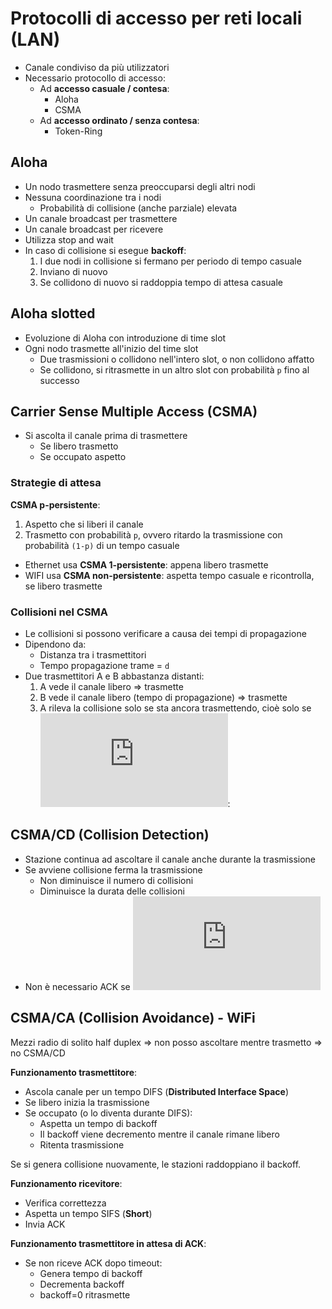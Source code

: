 # Protocolli di accesso per reti locali (LAN)

* Canale condiviso da più utilizzatori
* Necessario protocollo di accesso:
    * Ad **accesso casuale / contesa**:
        * Aloha
        * CSMA
    * Ad **accesso ordinato / senza contesa**:
        * Token-Ring

## Aloha
* Un nodo trasmettere senza preoccuparsi degli altri nodi
* Nessuna coordinazione tra i nodi
    * Probabilità di collisione (anche parziale) elevata
* Un canale broadcast per trasmettere
* Un canale broadcast per ricevere
* Utilizza stop and wait
* In caso di collisione si esegue **backoff**:
    1. I due nodi in collisione si fermano per periodo di tempo casuale
    1. Inviano di nuovo
    1. Se collidono di nuovo si raddoppia tempo di attesa casuale

## Aloha slotted
* Evoluzione di Aloha con introduzione di time slot
* Ogni nodo trasmette all'inizio del time slot
    * Due trasmissioni o collidono nell'intero slot, o non collidono affatto
    * Se collidono, si ritrasmette in un altro slot con probabilità `p` fino al successo

## Carrier Sense Multiple Access (CSMA)
* Si ascolta il canale prima di trasmettere
    * Se libero trasmetto
    * Se occupato aspetto

### Strategie di attesa
**CSMA p-persistente**: 
1. Aspetto che si liberi il canale
1. Trasmetto con probabilità `p`, ovvero ritardo la trasmissione con probabilità `(1-p)` di un tempo casuale

* Ethernet usa **CSMA 1-persistente**: appena libero trasmette
* WIFI usa **CSMA non-persistente**: aspetta tempo casuale e ricontrolla, se libero trasmette

### Collisioni nel CSMA
* Le collisioni si possono verificare a causa dei tempi di propagazione
* Dipendono da:
    * Distanza tra i trasmettitori
    * Tempo propagazione trame = `d`
* Due trasmettitori A e B abbastanza distanti:
    1. A vede il canale libero => trasmette
    1. B vede il canale libero (tempo di propagazione) => trasmette
    1. A rileva la collisione solo se sta ancora trasmettendo, cioè solo se ![](https://latex.codecogs.com/gif.latex?%5Cbg_white%20d%3ERTT_%7BAB%7D):

## CSMA/CD (Collision Detection)
* Stazione continua ad ascoltare il canale anche durante la trasmissione
* Se avviene collisione ferma la trasmissione
    * Non diminuisce il numero di collisioni
    * Diminuisce la durata delle collisioni
* Non è necessario ACK se ![](https://latex.codecogs.com/gif.latex?%5Cbg_white%20d%3ERTT_%7BAB%7D)

## CSMA/CA (Collision Avoidance) - WiFi
Mezzi radio di solito half duplex => non posso ascoltare mentre trasmetto => no CSMA/CD

**Funzionamento trasmettitore**:
* Ascola canale per un tempo DIFS (**Distributed Interface Space**)
* Se libero inizia la trasmissione
* Se occupato (o lo diventa durante DIFS):
    * Aspetta un tempo di backoff
    * Il backoff viene decremento mentre il canale rimane libero
    * Ritenta trasmissione

Se si genera collisione nuovamente, le stazioni raddoppiano il backoff.

**Funzionamento ricevitore**:
* Verifica correttezza
* Aspetta un tempo SIFS (**Short**)
* Invia ACK

**Funzionamento trasmettitore in attesa di ACK**:
* Se non riceve ACK dopo timeout:
    * Genera tempo di backoff
    * Decrementa backoff
    * backoff=0 ritrasmette
